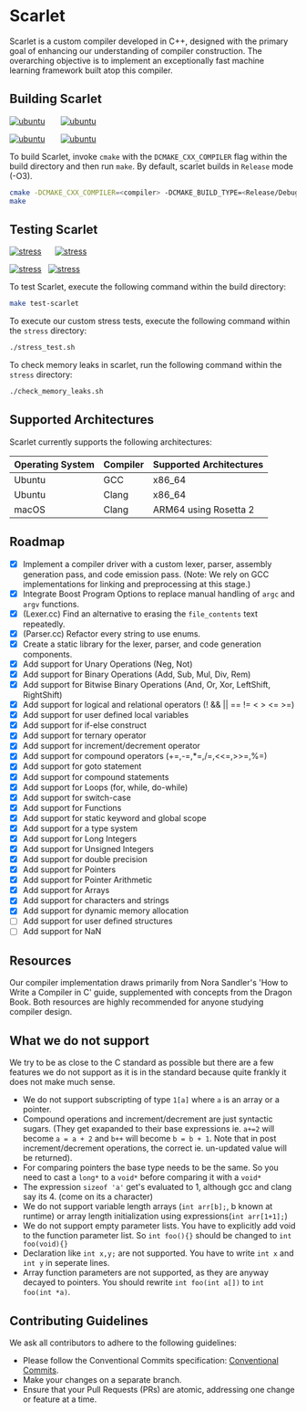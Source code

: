 # Scarlet

Scarlet is a custom compiler developed in C++, designed with the primary goal of enhancing our understanding of compiler construction. The overarching objective is to implement an exceptionally fast machine learning framework built atop this compiler.

## Building Scarlet

[![ubuntu](https://github.com/Sh0g0-1758/scarlet/actions/workflows/UBUNTU_RELEASE_test_gcc.yml/badge.svg)](https://github.com/Sh0g0-1758/scarlet/actions/workflows/UBUNTU_RELEASE_test_gcc.yml)&nbsp;&nbsp;&nbsp;&nbsp;&nbsp;&nbsp;&nbsp;[![ubuntu](https://github.com/Sh0g0-1758/scarlet/actions/workflows/UBUNTU_DEBUG_test_gcc.yml/badge.svg)](https://github.com/Sh0g0-1758/scarlet/actions/workflows/UBUNTU_DEBUG_test_gcc.yml)

[![ubuntu](https://github.com/Sh0g0-1758/scarlet/actions/workflows/UBUNTU_RELEASE_test_clang.yml/badge.svg)](https://github.com/Sh0g0-1758/scarlet/actions/workflows/UBUNTU_RELEASE_test_clang.yml)&nbsp;&nbsp;&nbsp;&nbsp;&nbsp;&nbsp;&nbsp;[![ubuntu](https://github.com/Sh0g0-1758/scarlet/actions/workflows/UBUNTU_DEBUG_test_clang.yml/badge.svg)](https://github.com/Sh0g0-1758/scarlet/actions/workflows/UBUNTU_DEBUG_test_clang.yml)

To build Scarlet, invoke `cmake` with the `DCMAKE_CXX_COMPILER` flag within the build directory and then run `make`. By default, scarlet builds in `Release` mode (-O3).

```sh
cmake -DCMAKE_CXX_COMPILER=<compiler> -DCMAKE_BUILD_TYPE=<Release/Debug> ..
make
```

## Testing Scarlet

[![stress](https://github.com/Sh0g0-1758/scarlet/actions/workflows/UBUNTU_RELEASE_stress_test_gcc.yml/badge.svg)](https://github.com/Sh0g0-1758/scarlet/actions/workflows/UBUNTU_RELEASE_stress_test_gcc.yml)&nbsp;&nbsp;&nbsp;&nbsp;&nbsp;&nbsp;[![stress](https://github.com/Sh0g0-1758/scarlet/actions/workflows/UBUNTU_DEBUG_stress_test_gcc.yml/badge.svg)](https://github.com/Sh0g0-1758/scarlet/actions/workflows/UBUNTU_DEBUG_stress_test_gcc.yml)

[![stress](https://github.com/Sh0g0-1758/scarlet/actions/workflows/UBUNTU_RELEASE_stress_test_clang.yml/badge.svg)](https://github.com/Sh0g0-1758/scarlet/actions/workflows/UBUNTU_RELEASE_stress_test_clang.yml)&nbsp;&nbsp;&nbsp;[![stress](https://github.com/Sh0g0-1758/scarlet/actions/workflows/UBUNTU_DEBUG_stress_test_clang.yml/badge.svg)](https://github.com/Sh0g0-1758/scarlet/actions/workflows/UBUNTU_DEBUG_stress_test_clang.yml)

To test Scarlet, execute the following command within the build directory:

```sh
make test-scarlet
```

To execute our custom stress tests, execute the following command within the `stress` directory:

```sh
./stress_test.sh
```

To check memory leaks in scarlet, run the following command within the `stress` directory:

```sh
./check_memory_leaks.sh
```

## Supported Architectures

Scarlet currently supports the following architectures:

| Operating System | Compiler | Supported Architectures |
| ---------------- | -------- | ----------------------- |
| Ubuntu           | GCC      | x86_64                  |
| Ubuntu           | Clang    | x86_64                  |
| macOS            | Clang    | ARM64 using Rosetta 2   |

## Roadmap

- [x] Implement a compiler driver with a custom lexer, parser, assembly generation pass, and code emission pass. (Note: We rely on GCC implementations for linking and preprocessing at this stage.)
- [x] Integrate Boost Program Options to replace manual handling of `argc` and `argv` functions.
- [x] (Lexer.cc) Find an alternative to erasing the `file_contents` text repeatedly.
- [x] (Parser.cc) Refactor every string to use enums.
- [x] Create a static library for the lexer, parser, and code generation components.
- [x] Add support for Unary Operations (Neg, Not)
- [x] Add support for Binary Operations (Add, Sub, Mul, Div, Rem)
- [x] Add support for Bitwise Binary Operations (And, Or, Xor, LeftShift, RightShift)
- [x] Add support for logical and relational operators (! && || == !=  < > <= >=)
- [x] Add support for user defined local variables
- [x] Add support for if-else construct
- [x] Add support for ternary operator
- [x] Add support for increment/decrement operator
- [x] Add support for compound operators (+=,-=,*=,/=,<<=,>>=,%=)
- [x] Add support for goto statement
- [x] Add support for compound statements
- [x] Add support for Loops (for, while, do-while)
- [x] Add support for switch-case
- [x] Add support for Functions
- [x] Add support for static keyword and global scope
- [x] Add support for a type system
- [x] Add support for Long Integers
- [x] Add support for Unsigned Integers
- [x] Add support for double precision
- [x] Add support for Pointers
- [x] Add support for Pointer Arithmetic
- [x] Add support for Arrays
- [x] Add support for characters and strings
- [x] Add support for dynamic memory allocation
- [ ] Add support for user defined structures
- [ ] Add support for NaN

## Resources

Our compiler implementation draws primarily from Nora Sandler's 'How to Write a Compiler in C' guide, supplemented with concepts from the Dragon Book. Both resources are highly recommended for anyone studying compiler design.

## What we do not support
We try to be as close to the C standard as possible but there are a few features we do not support as it is in the standard because quite frankly it does not make much sense. 

- We do not support subscripting of type `1[a]` where `a` is an array or a pointer.
- Compound operations and increment/decrement are just syntactic sugars. (They get exapanded to their base expressions ie. `a+=2` will become `a = a + 2` and `b++` will become `b = b + 1`. Note that in post increment/decrement operations, the correct ie. un-updated value will be returned).
- For comparing pointers the base type needs to be the same. So you need to cast a `long*` to a `void*` before comparing it with a `void*`
- The expression `sizeof 'a'` get's evaluated to 1, although gcc and clang say its 4. (come on its a character) 
- We do not support variable length arrays (`int arr[b];`, b known at runtime) or array length initialization using expressions(`int arr[1+1];`)
- We do not support empty parameter lists. You have to explicitly add void to the function parameter list. So `int foo(){}` should be changed to `int foo(void){}`
- Declaration like `int x,y;` are not supported. You have to write `int x` and `int y` in seperate lines.
- Array function parameters are not supported, as they are anyway decayed to pointers. You should rewrite `int foo(int a[])` to `int foo(int *a)`.

## Contributing Guidelines

We ask all contributors to adhere to the following guidelines:

- Please follow the Conventional Commits specification: [Conventional Commits](https://www.conventionalcommits.org/en/v1.0.0/).
- Make your changes on a separate branch.
- Ensure that your Pull Requests (PRs) are atomic, addressing one change or feature at a time.
